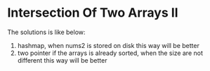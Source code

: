 # Intersection Of Two Arrays II
The solutions is like below:
1. hashmap, when nums2 is stored on disk this way will be better
2. two pointer if the arrays is already sorted, when the size are not different this way will be better